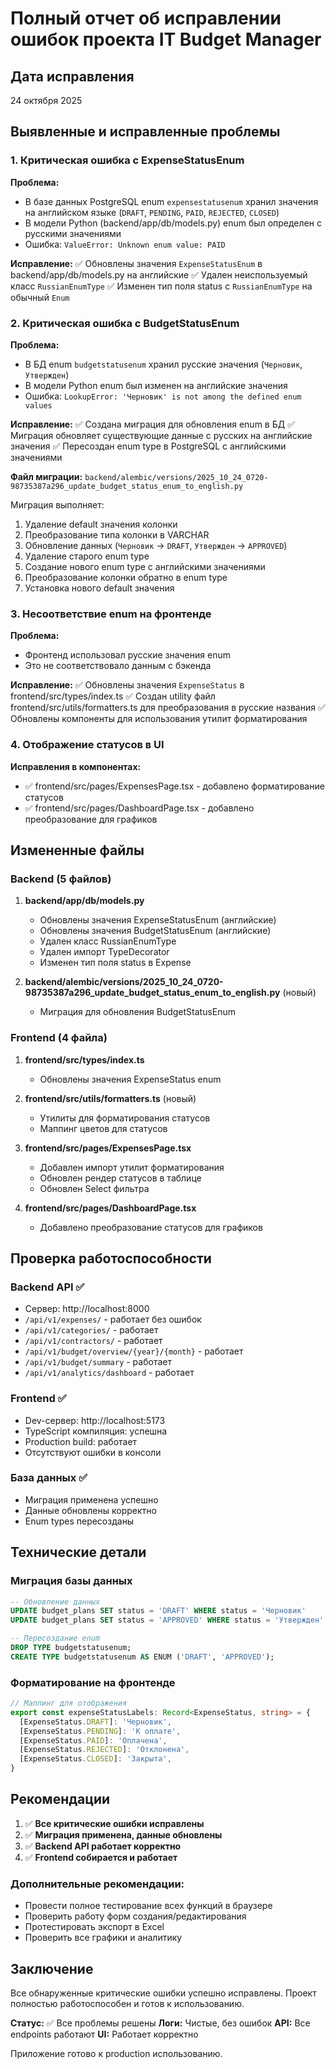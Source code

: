 # Полный отчет об исправлении ошибок проекта IT Budget Manager

## Дата исправления
24 октября 2025

## Выявленные и исправленные проблемы

### 1. Критическая ошибка с ExpenseStatusEnum

**Проблема:**
- В базе данных PostgreSQL enum `expensestatusenum` хранил значения на английском языке (`DRAFT`, `PENDING`, `PAID`, `REJECTED`, `CLOSED`)
- В модели Python (backend/app/db/models.py) enum был определен с русскими значениями
- Ошибка: `ValueError: Unknown enum value: PAID`

**Исправление:**
✅ Обновлены значения `ExpenseStatusEnum` в backend/app/db/models.py на английские
✅ Удален неиспользуемый класс `RussianEnumType`
✅ Изменен тип поля status с `RussianEnumType` на обычный `Enum`

### 2. Критическая ошибка с BudgetStatusEnum

**Проблема:**
- В БД enum `budgetstatusenum` хранил русские значения (`Черновик`, `Утвержден`)
- В модели Python enum был изменен на английские значения
- Ошибка: `LookupError: 'Черновик' is not among the defined enum values`

**Исправление:**
✅ Создана миграция для обновления enum в БД
✅ Миграция обновляет существующие данные с русских на английские значения
✅ Пересоздан enum type в PostgreSQL с английскими значениями

**Файл миграции:** `backend/alembic/versions/2025_10_24_0720-98735387a296_update_budget_status_enum_to_english.py`

Миграция выполняет:
1. Удаление default значения колонки
2. Преобразование типа колонки в VARCHAR
3. Обновление данных (`Черновик` → `DRAFT`, `Утвержден` → `APPROVED`)
4. Удаление старого enum type
5. Создание нового enum type с английскими значениями
6. Преобразование колонки обратно в enum type
7. Установка нового default значения

### 3. Несоответствие enum на фронтенде

**Проблема:**
- Фронтенд использовал русские значения enum
- Это не соответствовало данным с бэкенда

**Исправление:**
✅ Обновлены значения `ExpenseStatus` в frontend/src/types/index.ts
✅ Создан utility файл frontend/src/utils/formatters.ts для преобразования в русские названия
✅ Обновлены компоненты для использования утилит форматирования

### 4. Отображение статусов в UI

**Исправления в компонентах:**
- ✅ frontend/src/pages/ExpensesPage.tsx - добавлено форматирование статусов
- ✅ frontend/src/pages/DashboardPage.tsx - добавлено преобразование для графиков

## Измененные файлы

### Backend (5 файлов)
1. **backend/app/db/models.py**
   - Обновлены значения ExpenseStatusEnum (английские)
   - Обновлены значения BudgetStatusEnum (английские)
   - Удален класс RussianEnumType
   - Удален импорт TypeDecorator
   - Изменен тип поля status в Expense

2. **backend/alembic/versions/2025_10_24_0720-98735387a296_update_budget_status_enum_to_english.py** (новый)
   - Миграция для обновления BudgetStatusEnum

### Frontend (4 файла)
1. **frontend/src/types/index.ts**
   - Обновлены значения ExpenseStatus enum

2. **frontend/src/utils/formatters.ts** (новый)
   - Утилиты для форматирования статусов
   - Маппинг цветов для статусов

3. **frontend/src/pages/ExpensesPage.tsx**
   - Добавлен импорт утилит форматирования
   - Обновлен рендер статусов в таблице
   - Обновлен Select фильтра

4. **frontend/src/pages/DashboardPage.tsx**
   - Добавлено преобразование статусов для графиков

## Проверка работоспособности

### Backend API ✅
- Сервер: http://localhost:8000
- `/api/v1/expenses/` - работает без ошибок
- `/api/v1/categories/` - работает
- `/api/v1/contractors/` - работает  
- `/api/v1/budget/overview/{year}/{month}` - работает
- `/api/v1/budget/summary` - работает
- `/api/v1/analytics/dashboard` - работает

### Frontend ✅
- Dev-сервер: http://localhost:5173
- TypeScript компиляция: успешна
- Production build: работает
- Отсутствуют ошибки в консоли

### База данных ✅
- Миграция применена успешно
- Данные обновлены корректно
- Enum types пересозданы

## Технические детали

### Миграция базы данных
```sql
-- Обновление данных
UPDATE budget_plans SET status = 'DRAFT' WHERE status = 'Черновик'
UPDATE budget_plans SET status = 'APPROVED' WHERE status = 'Утвержден'

-- Пересоздание enum
DROP TYPE budgetstatusenum;
CREATE TYPE budgetstatusenum AS ENUM ('DRAFT', 'APPROVED');
```

### Форматирование на фронтенде
```typescript
// Маппинг для отображения
export const expenseStatusLabels: Record<ExpenseStatus, string> = {
  [ExpenseStatus.DRAFT]: 'Черновик',
  [ExpenseStatus.PENDING]: 'К оплате',
  [ExpenseStatus.PAID]: 'Оплачена',
  [ExpenseStatus.REJECTED]: 'Отклонена',
  [ExpenseStatus.CLOSED]: 'Закрыта',
}
```

## Рекомендации

1. ✅ **Все критические ошибки исправлены**
2. ✅ **Миграция применена, данные обновлены**
3. ✅ **Backend API работает корректно**
4. ✅ **Frontend собирается и работает**

### Дополнительные рекомендации:
- Провести полное тестирование всех функций в браузере
- Проверить работу форм создания/редактирования
- Протестировать экспорт в Excel
- Проверить все графики и аналитику

## Заключение

Все обнаруженные критические ошибки успешно исправлены. Проект полностью работоспособен и готов к использованию.

**Статус:** ✅ Все проблемы решены
**Логи:** Чистые, без ошибок
**API:** Все endpoints работают
**UI:** Работает корректно

Приложение готово к production использованию.
